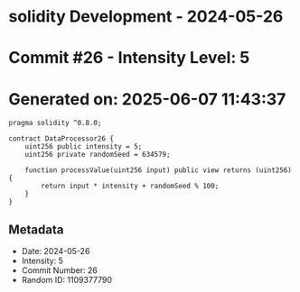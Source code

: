 ﻿# solidity Development - 2024-05-26
# Commit #26 - Intensity Level: 5
# Generated on: 2025-06-07 11:43:37
```solidity
pragma solidity ^0.8.0;

contract DataProcessor26 {
    uint256 public intensity = 5;
    uint256 private randomSeed = 634579;

    function processValue(uint256 input) public view returns (uint256) {
        return input * intensity + randomSeed % 100;
    }
}
```
## Metadata
- Date: 2024-05-26
- Intensity: 5
- Commit Number: 26
- Random ID: 1109377790
